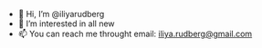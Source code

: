 - 👋 Hi, I’m @iliyarudberg
- 👀 I’m interested in all new
- 📫 You can reach me throught email:  iliya.rudberg@gmail.com

<!---
iliyarudberg/iliyarudberg is a ✨ special ✨ repository because its `README.md` (this file) appears on your GitHub profile.
You can click the Preview link to take a look at your changes.
--->
